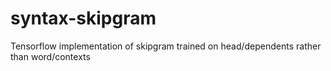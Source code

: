 # syntax-skipgram
Tensorflow implementation of skipgram trained on head/dependents rather than word/contexts
